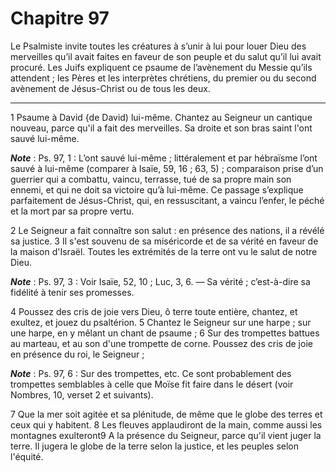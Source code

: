 # Chapitre 97

Le Psalmiste invite toutes les créatures à s’unir à lui pour louer Dieu des merveilles qu’il avait faites en faveur de son peuple et du salut qu’il lui avait procuré.
Les Juifs expliquent ce psaume de l’avènement du Messie qu’ils attendent ; les Pères et les interprètes chrétiens, du premier ou du second avènement de Jésus-Christ ou de tous les deux.

***

1 Psaume à David {de David) lui-même. Chantez au Seigneur un cantique nouveau, parce qu'il a fait des merveilles. Sa droite et son bras saint l'ont sauvé lui-même.

***Note*** :  Ps. 97, 1 : L’ont sauvé lui-même ; littéralement et par hébraïsme l’ont sauvé à lui-même (comparer à Isaïe, 59, 16 ; 63, 5) ; comparaison prise d’un guerrier qui a combattu, vaincu, terrasse, tué de sa propre main son ennemi, et qui ne doit sa victoire qu’à lui-même. Ce passage s’explique parfaitement de Jésus-Christ, qui, en ressuscitant, a vaincu l’enfer, le péché et la mort par sa propre vertu.


2 Le Seigneur a fait connaître son salut : en présence des nations, il a révélé sa justice. 3 Il s'est souvenu de sa miséricorde et de sa vérité en faveur de la maison d'Israël. Toutes les extrémités de la terre ont vu le salut de notre Dieu.

***Note*** :  Ps. 97, 3 : Voir Isaïe, 52, 10 ; Luc, 3, 6. ― Sa vérité ; c’est-à-dire sa fidélité à tenir ses promesses.


4 Poussez des cris de joie vers Dieu, ô terre toute entière, chantez, et exultez, et jouez du psaltérion. 5 Chantez le Seigneur sur une harpe ; sur une harpe, en y mêlant un chant de psaume ; 6 Sur des trompettes battues au marteau, et au son d'une trompette de corne. Poussez des cris de joie en présence du roi, le Seigneur ;

***Note*** :  Ps. 97, 6 : Sur des trompettes, etc. Ce sont probablement des trompettes semblables à celle que Moïse fit faire dans le désert (voir Nombres, 10, verset 2 et suivants).


7 Que la mer soit agitée et sa plénitude, de même que le globe des terres et ceux qui y habitent. 8 Les fleuves applaudiront de la main, comme aussi les montagnes exulteront9 A la présence du Seigneur, parce qu'il vient juger la terre. Il jugera le globe de la terre selon la justice, et les peuples selon l'équité.

